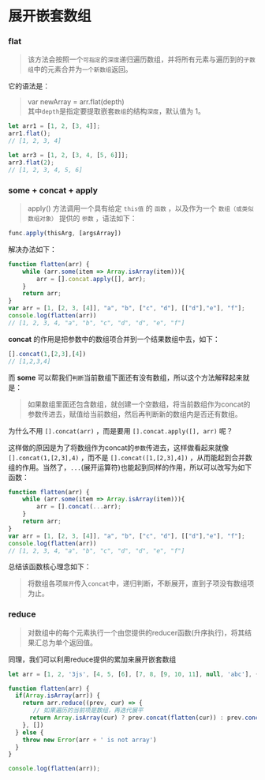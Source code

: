 # 展开嵌套数组

### flat

> 该方法会按照一个`可指定`的`深度`递归遍历数组，并将所有元素与遍历到的`子数组`中的元素合并为`一个新数组`返回。

它的语法是：

> var newArray = arr.flat(depth) \
其中`depth`是指定要提取嵌套`数组`的结构`深度`，默认值为 1。

```js
let arr1 = [1, 2, [3, 4]];
arr1.flat(); 
// [1, 2, 3, 4]

let arr3 = [1, 2, [3, 4, [5, 6]]];
arr3.flat(2);
// [1, 2, 3, 4, 5, 6]
```

### some + concat + apply

> apply() 方法调用一个具有给定 `this值` 的 `函数` ，以及作为一个 `数组（或类似数组对象）` 提供的 `参数` ，语法如下：

```js
func.apply(thisArg, [argsArray])
```

解决办法如下：

```js
function flatten(arr) {
    while (arr.some(item => Array.isArray(item))){
        arr = [].concat.apply([], arr);
    }
    return arr;
}
var arr = [1, [2, 3, [4]], "a", "b", ["c", "d"], [["d"],"e"], "f"];  
console.log(flatten(arr)) 
// [1, 2, 3, 4, "a", "b", "c", "d", "d", "e", "f"]
```

**concat** 的作用是把参数中的数组项合并到一个结果数组中去，如下：

```js
[].concat(1,[2,3],[4])
// [1,2,3,4]
```

而 **some** 可以帮我们`判断`当前数组下面还有没有数组，所以这个方法解释起来就是：

> 如果数组里面还包含数组，就创建一个空数组，将当前数组作为concat的参数传进去，赋值给当前数组，然后再判断新的数组内是否还有数组。

为什么不用 `[].concat(arr)` ，而是要用 `[].concat.apply([], arr)` 呢？

这样做的原因是为了将数组作为concat的`参数`传进去，这样做看起来就像 `[].concat(1,[2,3],4)` ，而不是 `[].concat([1,[2,3],4])` ，从而能起到合并数组的作用。当然了，`...`(展开运算符)也能起到同样的作用，所以可以改写为如下函数：

```js
function flatten(arr) {
    while (arr.some(item => Array.isArray(item))){
        arr = [].concat(...arr);
    }
    return arr;
}
var arr = [1, [2, 3, [4]], "a", "b", ["c", "d"], [["d"],"e"], "f"];  
console.log(flatten(arr)) 
// [1, 2, 3, 4, "a", "b", "c", "d", "d", "e", "f"]
```

总结该函数核心理念如下：

> 将数组各项`展开`传入`concat`中，递归判断，不断展开，直到子项没有数组项为止。

### reduce

> 对数组中的每个元素执行一个由您提供的reducer函数(升序执行)，将其结果汇总为单个返回值。

同理，我们可以利用reduce提供的累加来展开嵌套数组

```js
let arr = [1, 2, '3js', [4, 5, [6], [7, 8, [9, 10, 11], null, 'abc'], {age: 12}, [13, 14]], '[]'];

function flatten(arr) {
  if(Array.isArray(arr)) {
    return arr.reduce((prev, cur) => {
       // 如果遍历的当前项是数组，再迭代展平
      return Array.isArray(cur) ? prev.concat(flatten(cur)) : prev.concat(cur)
    }, [])
  } else {
    throw new Error(arr + ' is not array')
  }
}

console.log(flatten(arr));
```
